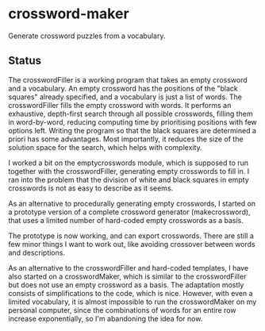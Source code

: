 # crossword-maker
Generate crossword puzzles from a vocabulary.

## Status
The crosswordFiller is a working program that takes an empty crossword and a vocabulary. An empty crossword has the positions of the "black squares" already specified, and a vocabulary is just a list of words. The crosswordFiller fills the empty crossword with words. It performs an exhaustive, depth-first search through all possible crosswords, filling them in word-by-word, reducing computing time by prioritising positions with few options left.
Writing the program so that the black squares are determined a priori has some advantages. Most importantly, it reduces the size of the solution space for the search, which helps with complexity.

I worked a bit on the emptycrosswords module, which is supposed to run together with the crosswordFiller, generating empty crosswords to fill in. I ran into the problem that the division of white and black squares in empty crosswords is not as easy to describe as it seems.

As an alternative to procedurally generating empty crosswords, I started on a prototype version of a complete crossword generator (makecrossword), that uses a limited number of hard-coded empty crosswords as a basis.

The prototype is now working, and can export crosswords. There are still a few minor things I want to work out, like avoiding crossover between words and descriptions.

As an alternative to the crosswordFiller and hard-coded templates, I have also started on a crosswordMaker, which is similar to the crosswordFiller but does not use an empty crossword as a basis. The adaptation mostly consists of simplifications to the code, which is nice. However, with even a limited vocabulary, it is almost impossible to run the crosswordMaker on my personal computer, since the combinations of words for an entire row increase exponentially, so I'm abandoning the idea for now.
